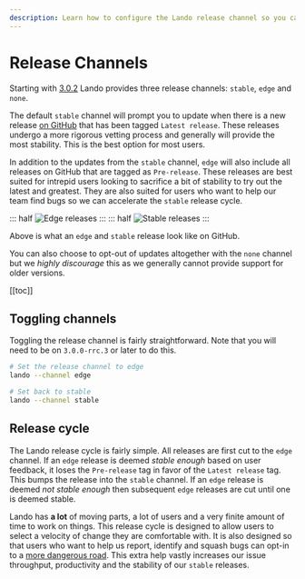 ```yaml
---
description: Learn how to configure the Lando release channel so you can get a velocity of changes that matches your needs.
---
```


# Release Channels

Starting with [3.0.2](https://docs.lndo.site/help/2020-changelog.html) Lando provides three release channels: `stable`, `edge` and `none`.

The default `stable` channel will prompt you to update when there is a new release [on GitHub](https://github.com/lando/lando/releases) that has been tagged `Latest release`. These releases undergo a more rigorous vetting process and generally will provide the most stability. This is the best option for most users.

In addition to the updates from the `stable` channel, `edge` will also include all releases on GitHub that are tagged as `Pre-release`. These releases are best suited for intrepid users looking to sacrifice a bit of stability to try out the latest and greatest. They are also suited for users who want to help our team find bugs so we can accelerate the `stable` release cycle.

::: half
![Edge releases](/images/edgerelease.png)
:::
::: half
![Stable releases](/images/stablerelease.png)
:::

Above is what an `edge` and `stable` release look like on GitHub.

You can also choose to opt-out of updates altogether with the `none` channel but we _highly discourage_ this as we generally cannot provide support for older versions.

[[toc]]

## Toggling channels

Toggling the release channel is fairly straightforward. Note that you will need to be on `3.0.0-rrc.3` or later to do this.

```bash
# Set the release channel to edge
lando --channel edge

# Set back to stable
lando --channel stable
```

## Release cycle

The Lando release cycle is fairly simple. All releases are first cut to the `edge` channel. If an `edge` release is deemed _stable enough_ based on user feedback, it loses the `Pre-release` tag in favor of the `Latest release` tag. This bumps the release into the `stable` channel. If an `edge` release is deemed _not stable enough_ then subsequent `edge` releases are cut until one is deemed stable.

Lando has **a lot** of moving parts, a lot of users and a very finite amount of time to work on things. This release cycle is designed to allow users to select a velocity of change they are comfortable with. It is also designed so that users who want to help us report, identify and squash bugs can opt-in to a [more dangerous road](https://www.youtube.com/watch?v=YH4Xr6GIp4U&feature=youtu.be&t=101). This extra help vastly increases our issue throughput, productivity and the stability of our `stable` releases.
